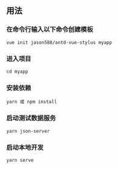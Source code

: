 ## 用法

### 在命令行输入以下命令创建模板
```
vue init jason588/antd-vue-stylus myapp
```

### 进入项目
```
cd myapp
```
### 安装依赖
```
yarn 或 npm install
```
### 启动测试数据服务
```
yarn json-server
```

### 启动本地开发
```
yarn serve
```